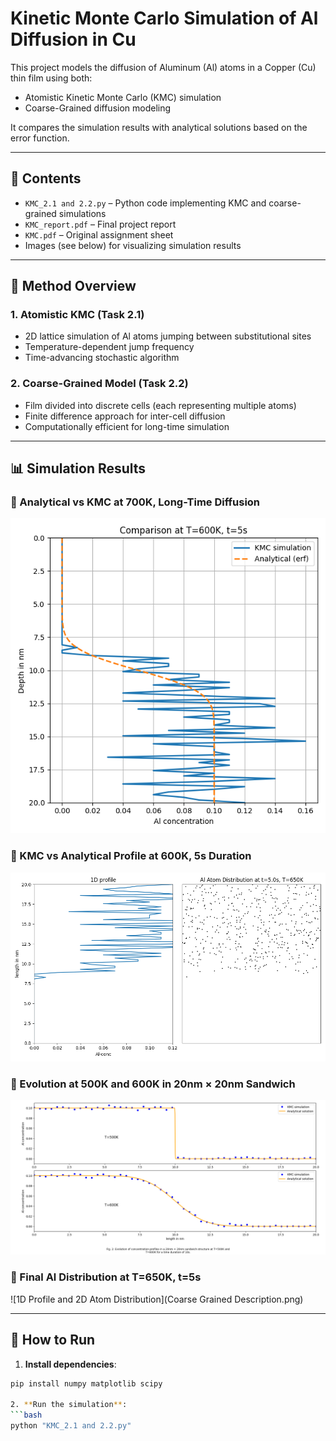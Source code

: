 # Kinetic Monte Carlo Simulation of Al Diffusion in Cu

This project models the diffusion of Aluminum (Al) atoms in a Copper (Cu) thin film using both:

- Atomistic Kinetic Monte Carlo (KMC) simulation
- Coarse-Grained diffusion modeling

It compares the simulation results with analytical solutions based on the error function.

---

## 📁 Contents

- `KMC_2.1 and 2.2.py` – Python code implementing KMC and coarse-grained simulations
- `KMC_report.pdf` – Final project report
- `KMC.pdf` – Original assignment sheet
- Images (see below) for visualizing simulation results

---

## 🔬 Method Overview

### 1. Atomistic KMC (Task 2.1)
- 2D lattice simulation of Al atoms jumping between substitutional sites
- Temperature-dependent jump frequency
- Time-advancing stochastic algorithm

### 2. Coarse-Grained Model (Task 2.2)
- Film divided into discrete cells (each representing multiple atoms)
- Finite difference approach for inter-cell diffusion
- Computationally efficient for long-time simulation

---

## 📊 Simulation Results

### 📌 Analytical vs KMC at 700K, Long-Time Diffusion
![Coarse-Grained Comparison at T=700K](diffusion.png)

### 📌 KMC vs Analytical Profile at 600K, 5s Duration
![Atomistic KMC at 600K](kmc1.png)

### 📌 Evolution at 500K and 600K in 20nm × 20nm Sandwich
![Al-Concentration Evolution at T=500K and T=600K](kmc.png)

### 📌 Final Al Distribution at T=650K, t=5s
![1D Profile and 2D Atom Distribution](Coarse Grained Description.png)

---

## 🚀 How to Run

1. **Install dependencies**:
```bash
pip install numpy matplotlib scipy

2. **Run the simulation**:
```bash
python "KMC_2.1 and 2.2.py"

